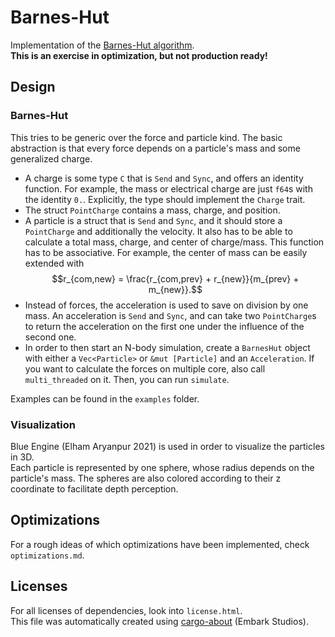 # Barnes-Hut

Implementation of the [Barnes-Hut algorithm](https://en.wikipedia.org/wiki/Barnes%E2%80%93Hut_simulation).\
**This is an exercise in optimization, but not production ready!**

## Design
### Barnes-Hut
This tries to be generic over the force and particle kind. The basic abstraction is that every force depends on a particle's mass and some generalized charge.

- A charge is some type `C` that is `Send` and `Sync`, and offers an identity function. For example, the mass or electrical charge are just `f64`s with the identity `0.`. Explicitly, the type should implement the `Charge` trait.
- The struct `PointCharge` contains a mass, charge, and position.
- A particle is a struct that is `Send` and `Sync`, and it should store a `PointCharge` and additionally the velocity. It also has to be able to calculate a total mass, charge, and center of charge/mass. This function has to be associative. For example, the center of mass can be easily extended with
$$r_{com,new} = \frac{r_{com,prev} + r_{new}}{m_{prev} + m_{new}}.$$
- Instead of forces, the acceleration is used to save on division by one mass. An acceleration is `Send` and `Sync`, and can take two `PointCharge`s to return the acceleration on the first one under the influence of the second one.
- In order to then start an N-body simulation, create a `BarnesHut` object with either a `Vec<Particle>` or `&mut [Particle]` and an `Acceleration`. If you want to calculate the forces on multiple core, also call `multi_threaded` on it. Then, you can run `simulate`.

Examples can be found in the `examples` folder.

### Visualization
Blue Engine (Elham Aryanpur 2021) is used in order to visualize the particles in 3D. \
Each particle is represented by one sphere, whose radius depends on the particle's mass.
The spheres are also colored according to their z coordinate to facilitate depth perception.

## Optimizations
For a rough ideas of which optimizations have been implemented, check `optimizations.md`.

## Licenses
For all licenses of dependencies, look into `license.html`.  
This file was automatically created using [cargo-about](https://github.com/EmbarkStudios/cargo-about) (Embark Studios).